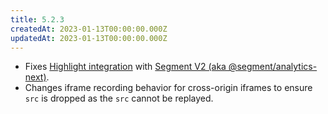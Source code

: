 ```yaml
---
title: 5.2.3
createdAt: 2023-01-13T00:00:00.000Z
updatedAt: 2023-01-13T00:00:00.000Z
---
```


-   Fixes [Highlight integration](../7_integrations/segment-integration.md) with [Segment V2 (aka @segment/analytics-next)](https://www.npmjs.com/package/@segment/analytics-next).
-   Changes iframe recording behavior for cross-origin iframes to ensure `src` is dropped as the `src` cannot be replayed.
